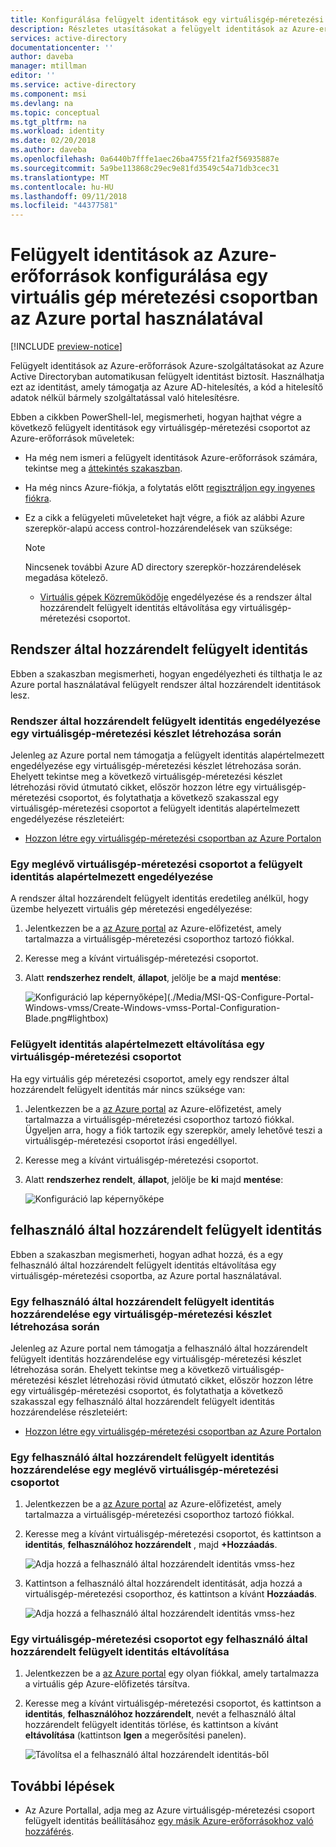 ```yaml
---
title: Konfigurálása felügyelt identitások egy virtuálisgép-méretezési csoportot az Azure-erőforrások
description: Részletes utasításokat a felügyelt identitások az Azure-erőforrások egy virtuális gép méretezési csoportban az Azure portal használatával.
services: active-directory
documentationcenter: ''
author: daveba
manager: mtillman
editor: ''
ms.service: active-directory
ms.component: msi
ms.devlang: na
ms.topic: conceptual
ms.tgt_pltfrm: na
ms.workload: identity
ms.date: 02/20/2018
ms.author: daveba
ms.openlocfilehash: 0a6440b7fffe1aec26ba4755f21fa2f56935887e
ms.sourcegitcommit: 5a9be113868c29ec9e81fd3549c54a71db3cec31
ms.translationtype: MT
ms.contentlocale: hu-HU
ms.lasthandoff: 09/11/2018
ms.locfileid: "44377581"
---
```

# <a name="configure-managed-identities-for-azure-resources-on-a-virtual-machine-scale-set-using-the-azure-portal"></a>Felügyelt identitások az Azure-erőforrások konfigurálása egy virtuális gép méretezési csoportban az Azure portal használatával

[!INCLUDE [preview-notice](../../../includes/active-directory-msi-preview-notice.md)]

Felügyelt identitások az Azure-erőforrások Azure-szolgáltatásokat az Azure Active Directoryban automatikusan felügyelt identitást biztosít. Használhatja ezt az identitást, amely támogatja az Azure AD-hitelesítés, a kód a hitelesítő adatok nélkül bármely szolgáltatással való hitelesítésre. 

Ebben a cikkben PowerShell-lel, megismerheti, hogyan hajthat végre a következő felügyelt identitások egy virtuálisgép-méretezési csoportot az Azure-erőforrások műveletek:

- Ha még nem ismeri a felügyelt identitások Azure-erőforrások számára, tekintse meg a [áttekintés szakaszban](overview.md).
- Ha még nincs Azure-fiókja, a folytatás előtt [regisztráljon egy ingyenes fiókra](https://azure.microsoft.com/free/).
- Ez a cikk a felügyeleti műveleteket hajt végre, a fiók az alábbi Azure szerepkör-alapú access control-hozzárendelések van szüksége:

    > [!NOTE]
    > Nincsenek további Azure AD directory szerepkör-hozzárendelések megadása kötelező.

    - [Virtuális gépek Közreműködője](/azure/role-based-access-control/built-in-roles#virtual-machine-contributor) engedélyezése és a rendszer által hozzárendelt felügyelt identitás eltávolítása egy virtuálisgép-méretezési csoportot.

## <a name="system-assigned-managed-identity"></a>Rendszer által hozzárendelt felügyelt identitás

Ebben a szakaszban megismerheti, hogyan engedélyezheti és tilthatja le az Azure portal használatával felügyelt rendszer által hozzárendelt identitások lesz.

### <a name="enable-system-assigned-managed-identity-during-creation-of-a-virtual-machine-scale-set"></a>Rendszer által hozzárendelt felügyelt identitás engedélyezése egy virtuálisgép-méretezési készlet létrehozása során

Jelenleg az Azure portal nem támogatja a felügyelt identitás alapértelmezett engedélyezése egy virtuálisgép-méretezési készlet létrehozása során. Ehelyett tekintse meg a következő virtuálisgép-méretezési készlet létrehozási rövid útmutató cikket, először hozzon létre egy virtuálisgép-méretezési csoportot, és folytathatja a következő szakasszal egy virtuálisgép-méretezési csoportot a felügyelt identitás alapértelmezett engedélyezése részleteiért:

- [Hozzon létre egy virtuálisgép-méretezési csoportban az Azure Portalon](../../virtual-machine-scale-sets/quick-create-portal.md)  

### <a name="enable-system-assigned-managed-identity-on-an-existing-virtual-machine-scale-set"></a>Egy meglévő virtuálisgép-méretezési csoportot a felügyelt identitás alapértelmezett engedélyezése

A rendszer által hozzárendelt felügyelt identitás eredetileg anélkül, hogy üzembe helyezett virtuális gép méretezési engedélyezése:

1. Jelentkezzen be a [az Azure portal](https://portal.azure.com) az Azure-előfizetést, amely tartalmazza a virtuálisgép-méretezési csoporthoz tartozó fiókkal.

2. Keresse meg a kívánt virtuálisgép-méretezési csoportot.

3. Alatt **rendszerhez rendelt**, **állapot**, jelölje be **a** majd **mentése**:

   ![Konfiguráció lap képernyőképe](./media/msi-qs-configure-portal-windows-vmss/create-windows-vmss-portal-configuration-blade.png)](./Media/MSI-QS-Configure-Portal-Windows-vmss/Create-Windows-vmss-Portal-Configuration-Blade.png#lightbox)  

### <a name="remove-system-assigned-managed-identity-from-a-virtual-machine-scale-set"></a>Felügyelt identitás alapértelmezett eltávolítása egy virtuálisgép-méretezési csoportot

Ha egy virtuális gép méretezési csoportot, amely egy rendszer által hozzárendelt felügyelt identitás már nincs szüksége van:

1. Jelentkezzen be a [az Azure portal](https://portal.azure.com) az Azure-előfizetést, amely tartalmazza a virtuálisgép-méretezési csoporthoz tartozó fiókkal. Ügyeljen arra, hogy a fiók tartozik egy szerepkör, amely lehetővé teszi a virtuálisgép-méretezési csoportot írási engedéllyel.

2. Keresse meg a kívánt virtuálisgép-méretezési csoportot.

3. Alatt **rendszerhez rendelt**, **állapot**, jelölje be **ki** majd **mentése**:

   ![Konfiguráció lap képernyőképe](./media/msi-qs-configure-portal-windows-vmss/disable-windows-vmss-portal-configuration-blade.png)

## <a name="user-assigned-managed-identity"></a>felhasználó által hozzárendelt felügyelt identitás

Ebben a szakaszban megismerheti, hogyan adhat hozzá, és a egy felhasználó által hozzárendelt felügyelt identitás eltávolítása egy virtuálisgép-méretezési csoportba, az Azure portal használatával.

### <a name="assign-a-user-assigned-managed-identity-during-the-creation-of-a-virtual-machine-scale-set"></a>Egy felhasználó által hozzárendelt felügyelt identitás hozzárendelése egy virtuálisgép-méretezési készlet létrehozása során

Jelenleg az Azure portal nem támogatja a felhasználó által hozzárendelt felügyelt identitás hozzárendelése egy virtuálisgép-méretezési készlet létrehozása során. Ehelyett tekintse meg a következő virtuálisgép-méretezési készlet létrehozási rövid útmutató cikket, először hozzon létre egy virtuálisgép-méretezési csoportot, és folytathatja a következő szakasszal egy felhasználó által hozzárendelt felügyelt identitás hozzárendelése részleteiért:

- [Hozzon létre egy virtuálisgép-méretezési csoportban az Azure Portalon](../../virtual-machine-scale-sets/quick-create-portal.md)

### <a name="assign-a-user-assigned-managed-identity-to-an-existing-virtual-machine-scale-set"></a>Egy felhasználó által hozzárendelt felügyelt identitás hozzárendelése egy meglévő virtuálisgép-méretezési csoportot

1. Jelentkezzen be a [az Azure portal](https://portal.azure.com) az Azure-előfizetést, amely tartalmazza a virtuálisgép-méretezési csoporthoz tartozó fiókkal.
2. Keresse meg a kívánt virtuálisgép-méretezési csoportot, és kattintson a **identitás**, **felhasználóhoz hozzárendelt** , majd  **\+Hozzáadás**.

   ![Adja hozzá a felhasználó által hozzárendelt identitás vmss-hez](./media/msi-qs-configure-portal-windows-vm/add-user-assigned-identity-vmss-screenshot1.png)

3. Kattintson a felhasználó által hozzárendelt identitását, adja hozzá a virtuálisgép-méretezési csoporthoz, és kattintson a kívánt **Hozzáadás**.
   
   ![Adja hozzá a felhasználó által hozzárendelt identitás vmss-hez](./media/msi-qs-configure-portal-windows-vm/add-user-assigned-identity-vm-screenshot2.png)

### <a name="remove-a-user-assigned-managed-identity-from-a-virtual-machine-scale-set"></a>Egy virtuálisgép-méretezési csoportot egy felhasználó által hozzárendelt felügyelt identitás eltávolítása

1. Jelentkezzen be a [az Azure portal](https://portal.azure.com) egy olyan fiókkal, amely tartalmazza a virtuális gép Azure-előfizetés társítva.
2. Keresse meg a kívánt virtuálisgép-méretezési csoportot, és kattintson a **identitás**, **felhasználóhoz hozzárendelt**, nevét a felhasználó által hozzárendelt felügyelt identitás törlése, és kattintson a kívánt **eltávolítása** (kattintson **Igen** a megerősítési panelen).

   ![Távolítsa el a felhasználó által hozzárendelt identitás-ből](./media/msi-qs-configure-portal-windows-vm/remove-user-assigned-identity-vmss-screenshot.png)


## <a name="next-steps"></a>További lépések

- Az Azure Portallal, adja meg az Azure virtuálisgép-méretezési csoport felügyelt identitás beállításához [egy másik Azure-erőforrásokhoz való hozzáférés](howto-assign-access-portal.md).


